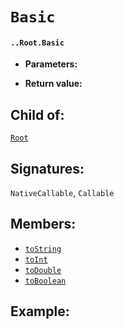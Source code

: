 # `Basic`

#### `..Root.Basic`

* **Parameters:**

* **Return value:**

## Child of:

[`Root`](docs..Root.md)

## Signatures:

`NativeCallable`, `Callable`

## Members:

- [`toString`](docs..Root.Basic.toString.md)
- [`toInt`](docs..Root.Basic.toInt.md)
- [`toDouble`](docs..Root.Basic.toDouble.md)
- [`toBoolean`](docs..Root.Basic.toBoolean.md)


## Example:

